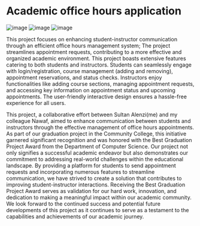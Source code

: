 # Academic office hours application

![image](https://github.com/su0ltan/academic-office-hours-application-/assets/53498277/806fa47a-3f7f-4dad-8b78-1f2387355c4e)
![image](https://github.com/su0ltan/academic-office-hours-application-/assets/53498277/71b9d3ae-b504-4aab-9afd-886d860aa7c8)
![image](https://github.com/su0ltan/academic-office-hours-application-/assets/53498277/f198c723-1343-4367-b100-d7760283190f)


This project focuses on enhancing student-instructor communication through an efficient office hours management system; The project streamlines appointment requests, contributing to a more effective and organized academic environment.
This project boasts extensive features catering to both students and instructors. Students can seamlessly engage with login/registration, course management (adding and removing), appointment reservations, and status checks. Instructors enjoy functionalities like adding course sections, managing appointment requests, and accessing key information on appointment status and upcoming appointments. The user-friendly interactive design ensures a hassle-free experience for all users.

This project, a collaborative effort between Sultan Alenzi(me) and my colleague Nawaf, aimed to enhance communication between students and instructors through the effective management of office hours appointments. As part of our graduation project in the Community College, this initiative garnered significant recognition and was honored with the Best Graduation Project Award from the Department of Computer Science.
Our project not only signifies a successful academic endeavor but also demonstrates our commitment to addressing real-world challenges within the educational landscape. By providing a platform for students to send appointment requests and incorporating numerous features to streamline communication, we have strived to create a solution that contributes to improving student-instructor interactions.
Receiving the Best Graduation Project Award serves as validation for our hard work, innovation, and dedication to making a meaningful impact within our academic community. We look forward to the continued success and potential future developments of this project as it continues to serve as a testament to the capabilities and achievements of our academic journey.
